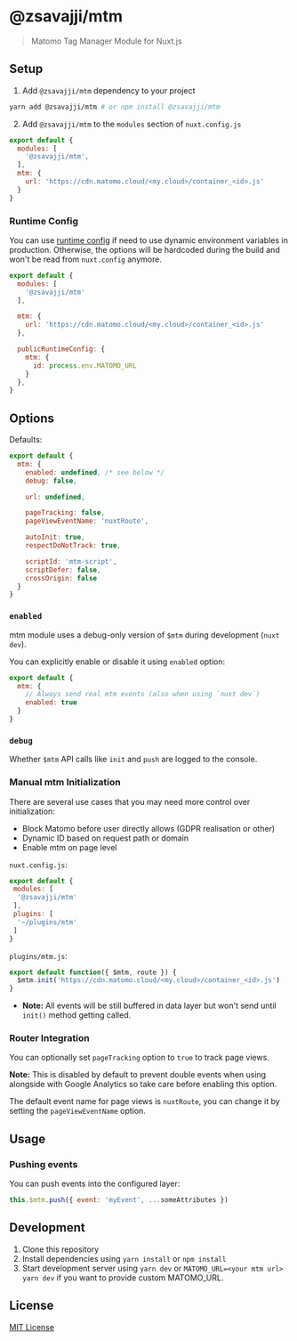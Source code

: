 # @zsavajji/mtm

> Matomo Tag Manager Module for Nuxt.js

## Setup

1. Add `@zsavajji/mtm` dependency to your project

```bash
yarn add @zsavajji/mtm # or npm install @zsavajji/mtm
```

2. Add `@zsavajji/mtm` to the `modules` section of `nuxt.config.js`

```js
export default {
  modules: [
    '@zsavajji/mtm',
  ],
  mtm: {
    url: 'https://cdn.matomo.cloud/<my.cloud>/container_<id>.js'
  }
}
```
### Runtime Config

You can use [runtime config](https://nuxtjs.org/guide/runtime-config) if need to use dynamic environment variables in production. Otherwise, the options will be hardcoded during the build and won't be read from `nuxt.config` anymore.

```js
export default {
  modules: [
    '@zsavajji/mtm'
  ],

  mtm: {
    url: 'https://cdn.matomo.cloud/<my.cloud>/container_<id>.js'
  },

  publicRuntimeConfig: {
    mtm: {
      id: process.env.MATOMO_URL
    }
  },
}
```

## Options

Defaults:

```js
export default {
  mtm: {
    enabled: undefined, /* see below */
    debug: false,

    url: undefined,

    pageTracking: false,
    pageViewEventName: 'nuxtRoute',

    autoInit: true,
    respectDoNotTrack: true,

    scriptId: 'mtm-script',
    scriptDefer: false,
    crossOrigin: false
  }
}
```

### `enabled`

mtm module uses a debug-only version of `$mtm` during development (`nuxt dev`).

You can explicitly enable or disable it using `enabled` option:

```js
export default {
  mtm: {
    // Always send real mtm events (also when using `nuxt dev`)
    enabled: true
  }
}
```

### `debug`

Whether `$mtm` API calls like `init` and `push` are logged to the console.

### Manual mtm Initialization

There are several use cases that you may need more control over initialization:

- Block Matomo before user directly allows (GDPR realisation or other)
- Dynamic ID based on request path or domain
- Enable mtm on page level

`nuxt.config.js`:

```js
export default {
 modules: [
  '@zsavajji/mtm'
 ],
 plugins: [
  '~/plugins/mtm'
 ]
}
```

`plugins/mtm.js`:

```js
export default function({ $mtm, route }) {
  $mtm.init('https://cdn.matomo.cloud/<my.cloud>/container_<id>.js')
}
```

- **Note:** All events will be still buffered in data layer but won't send until `init()` method getting called.

### Router Integration

You can optionally set `pageTracking` option to `true` to track page views.

**Note:** This is disabled by default to prevent double events when using alongside with Google Analytics so take care before enabling this option.

The default event name for page views is `nuxtRoute`, you can change it by setting the `pageViewEventName` option.

## Usage

### Pushing events

You can push events into the configured layer:

```js
this.$mtm.push({ event: 'myEvent', ...someAttributes })
```

## Development

1. Clone this repository
2. Install dependencies using `yarn install` or `npm install`
3. Start development server using `yarn dev` or `MATOMO_URL=<your mtm url> yarn dev` if you want to provide custom MATOMO_URL.

## License

[MIT License](./LICENSE)
